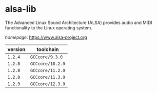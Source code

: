 # alsa-lib

The Advanced Linux Sound Architecture (ALSA) provides audio and MIDI functionality  to the Linux operating system.

*homepage*: <https://www.alsa-project.org>

version | toolchain
--------|----------
``1.2.4`` | ``GCCcore/9.3.0``
``1.2.8`` | ``GCCcore/10.2.0``
``1.2.8`` | ``GCCcore/11.2.0``
``1.2.8`` | ``GCCcore/11.3.0``
``1.2.9`` | ``GCCcore/12.3.0``
